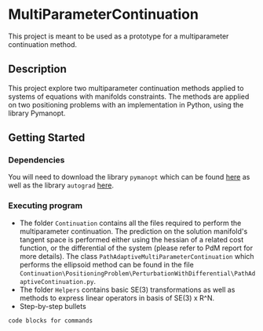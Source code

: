 # MultiParameterContinuation
This project is meant to be used as a prototype for a multiparameter continuation method.

## Description

This project explore two multiparameter continuation methods applied to systems of equations with manifolds constraints. The methods are applied on two positioning problems with an implementation in Python, using the library Pymanopt.

## Getting Started

### Dependencies

You will need to download the library `pymanopt` which can be found [here](https://www.pymanopt.org/) as well as the library `autograd` [here](https://github.com/HIPS/autograd).

### Executing program

* The folder `Continuation` contains all the files required to perform the multiparameter continuation. The prediction on the solution manifold's tangent space is performed either using the hessian of a related cost function, or the differential of the system (please refer to PdM report for more details). The class `PathAdaptiveMultiParameterContinuation` which performs the ellipsoid method can be found in the file `Continuation\PositioningProblem\PerturbationWithDifferential\PathAdaptiveContinuation.py`.
* The folder `Helpers` contains basic SE(3) transformations as well as methods to express linear operators in basis of SE(3) x R^N.
* Step-by-step bullets
```
code blocks for commands
```

